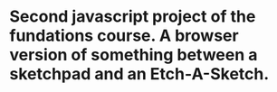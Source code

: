 # Second javascript project of the fundations course. A browser version of something between a sketchpad and an Etch-A-Sketch.
